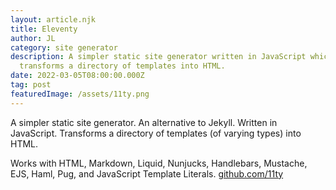 ```yaml
---
layout: article.njk
title: Eleventy
author: JL
category: site generator
description: A simpler static site generator written in JavaScript which
  transforms a directory of templates into HTML.
date: 2022-03-05T08:00:00.000Z
tag: post
featuredImage: /assets/11ty.png
---
```

A simpler static site generator. An alternative to Jekyll. Written in JavaScript. Transforms a directory of templates (of varying types) into HTML.

Works with HTML, Markdown, Liquid, Nunjucks, Handlebars, Mustache, EJS, Haml, Pug, and JavaScript Template Literals. [github.com/11ty](https://github.com/11ty/eleventy)
